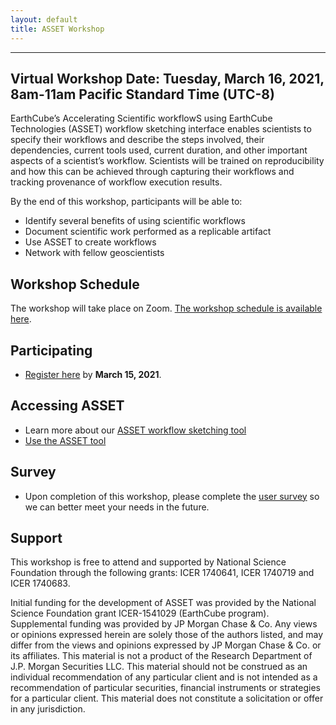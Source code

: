 ```yaml
---
layout: default
title: ASSET Workshop
---
```

---

## Virtual Workshop Date: Tuesday, March 16, 2021, 8am-11am Pacific Standard Time (UTC-8)
EarthCube’s Accelerating Scientific workflowS using EarthCube Technologies (ASSET) workflow sketching interface enables scientists to specify their workflows and describe the steps involved, their dependencies, current tools used, current duration, and other important aspects of a scientist’s workflow. Scientists will be trained on reproducibility and how this can be achieved through capturing their workflows and tracking provenance of workflow execution results.

 By the end of this workshop, participants will be able to:
* Identify several benefits of using scientific workflows
* Document scientific work performed as a replicable artifact
* Use ASSET to create workflows
* Network with fellow geoscientists

## Workshop Schedule

The workshop will take place on Zoom. [The workshop schedule is available here](/SampleSite2/schedule.md).

## Participating

* [Register here](https://docs.google.com/forms/d/1PidKkpr9bPdiAazUKBHlZ27Wrou1MyFfS7Qyv-hoLXM/viewform?edit_requested=true) by **March 15, 2021**.

## Accessing ASSET

* Learn more about our [ASSET workflow sketching tool](https://www.earthcube.org/post/asset-an-aptly-named-tool-for-scientists)
* [Use the ASSET tool](https://www.asset-project.info/sketching.html)

## Survey

* Upon completion of this workshop, please complete the [user survey](https://docs.google.com/forms/d/e/1FAIpQLScOPtDk0RARBUybklHbrrj6pyjm3BjLuokxV2vL5Ktlb4jCDQ/viewform) so we can better meet your needs in the future.

## Support

This workshop is free to attend and supported by National Science Foundation through the following grants: ICER 1740641, ICER 1740719 and ICER 1740683.

Initial funding for the development of ASSET was provided by the National Science Foundation grant ICER-1541029 (EarthCube program). Supplemental funding was provided by JP Morgan Chase & Co. Any views or opinions expressed herein are solely those of the authors listed, and may differ from the views and opinions expressed by JP Morgan Chase & Co. or its affiliates. This material is not a product of the Research Department of J.P. Morgan Securities LLC. This material should not be construed as an individual recommendation of any particular client and is not intended as a recommendation of particular securities, financial instruments or strategies for a particular client. This material does not constitute a solicitation or offer in any jurisdiction.
